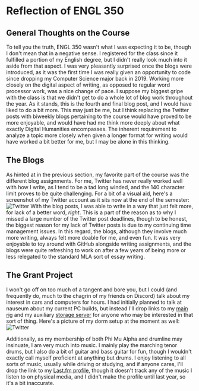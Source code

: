 
# **Reflection of ENGL 350**
  
## General Thoughts on the Course
  
  To tell you the truth, ENGL 350 wasn't what I was expecting it to be, though I don't mean that in a negative sense.  I registered for the class since it fulfilled a portion of my English degree, but I didn't really look much into it aside from that aspect.  I was very pleasantly surprised once the blogs were introduced, as it was the first time I was really given an opportunity to code since dropping my Computer Science major back in 2019.  Working more closely on the digital aspect of writing, as opposed to regular word processor work, was a nice change of pace.  I suppose my biggest gripe with the class is that we didn't get to do a whole lot of blog work throughout the year.  As it stands, this is the fourth and final blog post, and I would have liked to do a bit more.  This may just be me, but I think replacing the Twitter posts with biweekly blogs pertaining to the course would have proved to be more enjoyable, and would have had me think more deeply about what exactly Digital Humanities encompasses.  The inherent requirement to analyze a topic more closely when given a longer format for writing would have worked a bit better for me, but I may be alone in this thinking.
 
  
## The Blogs
  
  As hinted at in the previous section, my favorite part of the course was the different blog assignments.  For me, Twitter has never really worked well with how I write, as I tend to be a tad long winded, and the 140 character limit proves to be quite challenging.  For a bit of a visual aid, here's a screenshot of my Twitter account as it sits now at the end of the semester: ![Twitter](https://llcoolm495.github.io/MattENGL350/images/twitter.png) 
  With the blog posts, I was able to write in a way that just felt more, for lack of a better word, *right*.  This is a part of the reason as to why I missed a large number of the Twitter post deadlines, though to be honest, the biggest reason for my lack of Twitter posts is due to my continuing time management issues.  In this regard, the blogs, although they involve much more writing, always felt more doable for me, and even fun.  It was very enjoyable to toy around with GitHub alongside writing assignments, and the blogs were quite refreshing to work on after a few years of being more or less relegated to the standard MLA sort of essay writing.  

   
 ## The Grant Project
 
  
   I won't go off on too much of a tangent and bore you, but I could (and frequently do, much to the chagrin of my friends on Discord) talk about my interest in cars and computers for hours.  I had initially planned to talk at nauseum about my current PC builds, but instead I'll drop links to my [main rig](https://pcpartpicker.com/user/LLCooLM495/saved/F6hHxr) and my auxiliary [storage server](https://pcpartpicker.com/user/LLCooLM495/saved/7jf34D) for anyone who may be interested in that sort of thing.  Here's a picture of my dorm setup at the moment as well:
![Twitter](https://llcoolm495.github.io/MattENGL350/images/twitter.png)

  Additionally, as my membership of both Phi Mu Alpha and drumline may insinuate, I am very much into music.  I mainly play the marching tenor drums, but I also do a bit of guitar and bass guitar for fun, though I wouldn't exactly call myself proficient at anything but drums.  I enjoy listening to all sorts of music, usually while driving or studying, and if anyone cares, I'll drop the link to my [Last.fm profile](https://www.last.fm/user/Tomokohane), though it doesn't track any of the music I listen to on physical media, and I didn't make the profile until last year, so it's a bit inaccurate.  
